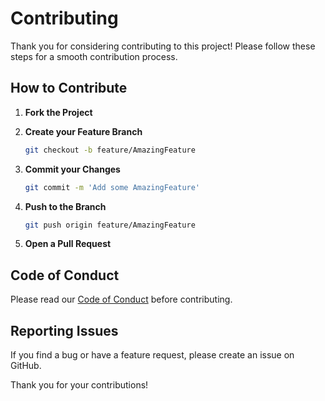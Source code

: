 # Contributing

Thank you for considering contributing to this project! Please follow these steps for a smooth contribution process.

## How to Contribute

1. **Fork the Project**

2. **Create your Feature Branch**
   ```bash
   git checkout -b feature/AmazingFeature
   ```

3. **Commit your Changes**
   ```bash
   git commit -m 'Add some AmazingFeature'
   ```

4. **Push to the Branch**
   ```bash
   git push origin feature/AmazingFeature
   ```

5. **Open a Pull Request**

## Code of Conduct

Please read our [Code of Conduct](CODE_OF_CONDUCT.md) before contributing.

## Reporting Issues

If you find a bug or have a feature request, please create an issue on GitHub.

Thank you for your contributions!